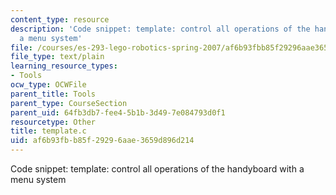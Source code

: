 ```yaml
---
content_type: resource
description: 'Code snippet: template: control all operations of the handyboard with
  a menu system'
file: /courses/es-293-lego-robotics-spring-2007/af6b93fbb85f29296aae3659d896d214_template.c
file_type: text/plain
learning_resource_types:
- Tools
ocw_type: OCWFile
parent_title: Tools
parent_type: CourseSection
parent_uid: 64fb3db7-fee4-5b1b-3d49-7e084793d0f1
resourcetype: Other
title: template.c
uid: af6b93fb-b85f-2929-6aae-3659d896d214
---
```

Code snippet: template: control all operations of the handyboard with a menu system